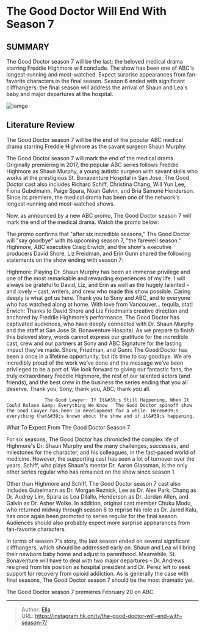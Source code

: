 # The Good Doctor Will End With Season 7


## SUMMARY 



  The Good Doctor season 7 will be the last; the beloved medical drama starring Freddie Highmore will conclude.   The show has been one of ABC&#39;s longest-running and most-watched. Expect surprise appearances from fan-favorite characters in the final season.   Season 6 ended with significant cliffhangers; the final season will address the arrival of Shaun and Lea&#39;s baby and major departures at the hospital.  

![iamge](https://static1.srcdn.com/wordpress/wp-content/uploads/2024/01/freddie-highmore-as-shaun-having-a-breakdown-in-the-good-doctor.jpg)

## Literature Review
The Good Doctor season 7 will be the end of the popular ABC medical drama starring Freddie Highmore as the savant surgeon Shaun Murphy.




The Good Doctor season 7 will mark the end of the medical drama. Originally premiering in 2017, the popular ABC series follows Freddie Highmore as Shaun Murphy, a young autistic surgeon with savant skills who works at the prestigious St. Bonaventure Hospital in San Jose. The Good Doctor cast also includes Richard Schiff, Christina Chang, Will Yun Lee, Fiona Gubelmann, Paige Spara, Noah Galvin, and Bria Samoné Henderson. Since its premiere, the medical drama has been one of the network&#39;s longest-running and most-watched shows.




Now, as announced by a new ABC promo, The Good Doctor season 7 will mark the end of the medical drama. Watch the promo below:


 

The promo confirms that &#34;after six incredible seasons,&#34; The Good Doctor will &#34;say goodbye&#34; with its upcoming season 7, &#34;the farewell season.&#34; Highmore, ABC executive Craig Erwich, and the show&#39;s executive producers David Shore, Liz Freidman, and Erin Gunn shared the following statements on the show ending with season 7:


Highmore: Playing Dr. Shaun Murphy has been an immense privilege and one of the most remarkable and rewarding experiences of my life. I will always be grateful to David, Liz, and Erin as well as the hugely talented – and lovely – cast, writers, and crew who made this show possible. Caring deeply is what got us here. Thank you to Sony and ABC, and to everyone who has watched along at home. With love from Vancouver… tequila, stat!
Erwich: Thanks to David Shore and Liz Friedman’s creative direction and anchored by Freddie Highmore’s performance, The Good Doctor has captivated audiences, who have deeply connected with Dr. Shaun Murphy and the staff at San Jose St. Bonaventure Hospital. As we prepare to finish this beloved story, words cannot express our gratitude for the incredible cast, crew and our partners at Sony and ABC Signature for the lasting impact they’ve made.
Shore, Friedman, and Gunn: The Good Doctor has been a once in a lifetime opportunity, but it’s time to say goodbye. We are incredibly proud of the work we’ve done and the message we’ve been privileged to be a part of. We look forward to giving our fantastic fans, the truly extraordinary Freddie Highmore, the rest of our talented actors (and friends), and the best crew in the business the series ending that you all deserve. Thank you, Sony; thank you, ABC; thank you all.





                  The Good Lawyer: If It&#39;s Still Happening, When It Could Relase &amp; Everything We Know   The Good Doctor spinoff show The Good Lawyer has been in development for a while. Here&#39;s everything that&#39;s known about the show and if it&#39;s happening.    


 What To Expect From The Good Doctor Season 7 
          

For six seasons, The Good Doctor has chronicled the complex life of Highmore&#39;s Dr. Shaun Murphy and the many challenges, successes, and milestones for the character, and his colleagues, in the fast-paced world of medicine. However, the supporting cast has seen a lot of turnover over the years. Schiff, who plays Shaun&#39;s mentor Dr. Aaron Glassman, is the only other series regular who has remained on the show since season 1.

Other than Highmore and Schiff, The Good Doctor season 7 cast also includes Gubelmann as Dr. Morgan Reznick, Lee as Dr. Alex Park, Chang as Dr. Audrey Lim, Spara as Lea Dilallo, Henderson as Dr. Jordan Allen, and Galvin as Dr. Asher Wolke. In addition, original cast member Chuku Modu, who returned midway through season 6 to reprise his role as Dr. Jared Kalu, has once again been promoted to series regular for the final season. Audiences should also probably expect more surprise appearances from fan-favorite characters.




In terms of season 7&#39;s story, the last season ended on several significant cliffhangers, which should be addressed early on. Shaun and Lea will bring their newborn baby home and adjust to parenthood. Meanwhile, St. Bonaventure will have to deal with two major departures – Dr. Andrews resigned from his position as hospital president and Dr. Perez left to seek support for recovery from opioid addiction. As is generally the case with final seasons, The Good Doctor season 7 should be the most dramatic yet.



The Good Doctor season 7 premieres February 20 on ABC.






---

> Author: [Ella](https://instagram.hk.cn/)  
> URL: https://instagram.hk.cn/tv/the-good-doctor-will-end-with-season-7/  

